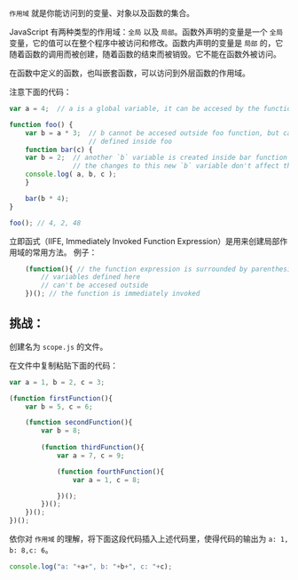 `作用域` 就是你能访问到的变量、对象以及函数的集合。

JavaScript 有两种类型的作用域：`全局` 以及 `局部`。函数外声明的变量是一个 `全局` 变量，它的值可以在整个程序中被访问和修改。函数内声明的变量是 `局部` 的，它随着函数的调用而被创建，随着函数的结束而被销毁。它不能在函数外被访问。

在函数中定义的函数，也叫嵌套函数，可以访问到外层函数的作用域。

注意下面的代码：

```js
var a = 4;	// a is a global variable, it can be accesed by the functions below

function foo() {
	var b = a * 3;	// b cannot be accesed outside foo function, but can be accesed by functions
					// defined inside foo
	function bar(c) {
	var b = 2;  // another `b` variable is created inside bar function scope
				// the changes to this new `b` variable don't affect the old `b` variable
	console.log( a, b, c );
	}

	bar(b * 4);
}

foo(); // 4, 2, 48
```
立即函式（IIFE, Immediately Invoked Function Expression）是用来创建局部作用域的常用方法。
例子：
```js
	(function(){ // the function expression is surrounded by parenthesis
		// variables defined here
		// can't be accesed outside
	})(); // the function is immediately invoked
```
## 挑战：

创建名为 `scope.js` 的文件。

在文件中复制粘贴下面的代码：
```js
var a = 1, b = 2, c = 3;

(function firstFunction(){
	var b = 5, c = 6;

	(function secondFunction(){
		var b = 8;
		
		(function thirdFunction(){
			var a = 7, c = 9;

			(function fourthFunction(){
				var a = 1, c = 8;

			})();
		})();
	})();
})();
```

依你对 `作用域` 的理解，将下面这段代码插入上述代码里，使得代码的输出为 `a: 1, b: 8,c: 6`。
```js
console.log("a: "+a+", b: "+b+", c: "+c);
```

